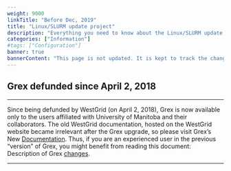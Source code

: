 ```yaml
---
weight: 9000
linkTitle: "Before Dec, 2019"
title: "Linux/SLURM update project"
description: "Everything you need to know about the Linux/SLURM update project: Dec 10-11, 2019."
categories: ["Information"]
#tags: ["Configuration"]
banner: true
bannerContent: "This page is not updated. It is kept to track the changes on Grex. Some information may have changed since the last update."
---
```


## Grex defunded since April 2, 2018
---

Since being defunded by WestGrid (on April 2, 2018), Grex is now available only to the users affiliated with University of Manitoba and their collaborators. The old WestGrid documentation, hosted on the WestGrid website became irrelevant after the Grex upgrade, so please visit Grex’s New [Documentation](/). Thus, if you are an experienced user in the previous “version” of Grex, you might benefit from reading this document: Description of Grex [changes](changes/linux-slurm-update).

---

<!-- {{< treeview display="tree" />}} -->

<!-- Changes and update:
* 
*
*
-->
